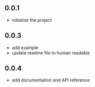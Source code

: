 ## 0.0.1

* initialize the project
## 0.0.3

* add example
* update readme file to human readable

## 0.0.4

* add documentation and API reference

